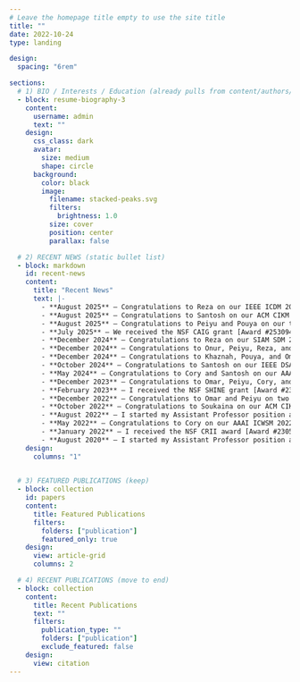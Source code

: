 ```yaml
---
# Leave the homepage title empty to use the site title
title: ""
date: 2022-10-24
type: landing

design:
  spacing: "6rem"

sections:
  # 1) BIO / Interests / Education (already pulls from content/authors/admin/)
  - block: resume-biography-3
    content:
      username: admin
      text: ""
    design:
      css_class: dark
      avatar:
        size: medium
        shape: circle
      background:
        color: black
        image:
          filename: stacked-peaks.svg
          filters:
            brightness: 1.0
          size: cover
          position: center
          parallax: false

  # 2) RECENT NEWS (static bullet list)
  - block: markdown
    id: recent-news
    content:
      title: "Recent News"
      text: |-
        - **August 2025** — Congratulations to Reza on our IEEE ICDM 2025 paper.
        - **August 2025** — Congratulations to Santosh on our ACM CIKM 2025 paper.
        - **August 2025** — Congratulations to Peiyu and Pouya on our two IEEE DSAA 2025 papers.
        - **July 2025** — We received the NSF CAIG grant [Award #2530946](https://www.nsf.gov/awardsearch/showAward?AWD_ID=2530946) !  
        - **December 2024** — Congratulations to Reza on our SIAM SDM 2025 paper.
        - **December 2024** — Congratulations to Onur, Peiyu, Reza, and Pouya on four IEEE Big Data 2024 papers.
        - **December 2024** — Congratulations to Khaznah, Pouya, and Omar on three ICPR 2024 papers.
        - **October 2024** — Congratulations to Santosh on our IEEE DSAA 2024 paper.
        - **May 2024** — Congratulations to Cory and Santosh on our AAAI ICWSM 2024 paper.
        - **December 2023** — Congratulations to Omar, Peiyu, Cory, and Santosh on three IEEE Big Data 2023 papers.
        - **February 2023** — I received the NSF SHINE grant [Award #2301397](https://www.nsf.gov/awardsearch/showAward?AWD_ID=2301397) !
        - **December 2022** — Congratulations to Omar and Peiyu on two IEEE Big Data 2022 papers.
        - **October 2022** — Congratulations to Soukaina on our ACM CIKM 2022 paper.
        - **August 2022** — I started my Assistant Professor position at CS USU.
        - **May 2022** — Congratulations to Cory on our AAAI ICWSM 2022 paper.
        - **January 2022** — I received the NSF CRII award [Award #2305781](https://www.nsf.gov/awardsearch/showAward?AWD_ID=2305781) !
        - **August 2020** — I started my Assistant Professor position at CS NMSU.
    design:
      columns: "1"
      

  # 3) FEATURED PUBLICATIONS (keep)
  - block: collection
    id: papers
    content:
      title: Featured Publications
      filters:
        folders: ["publication"]
        featured_only: true
    design:
      view: article-grid
      columns: 2

  # 4) RECENT PUBLICATIONS (move to end)
  - block: collection
    content:
      title: Recent Publications
      text: ""
      filters:
        publication_type: ""
        folders: ["publication"]
        exclude_featured: false
    design:
      view: citation
---
```

